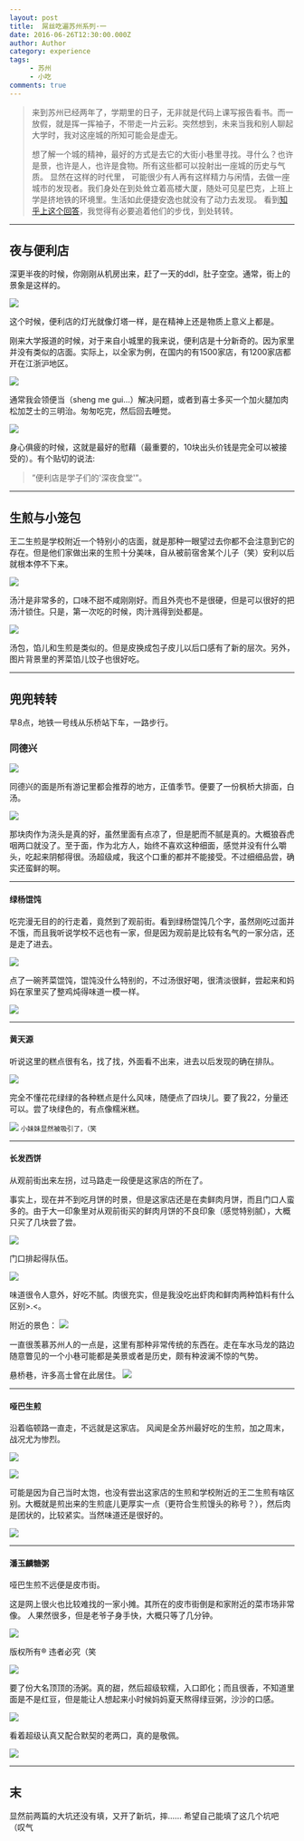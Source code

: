```yaml
---
layout: post
title:  屌丝吃遍苏州系列·一
date: 2016-06-26T12:30:00.000Z
author: Author
category: experience
tags:
     - 苏州
     - 小吃
comments: true
---
```


> 来到苏州已经两年了，学期里的日子，无非就是代码上课写报告看书。而一放假，就是挥一挥袖子，不带走一片云彩。突然想到，未来当我和别人聊起大学时，我对这座城的所知可能会是虚无。
>
>想了解一个城的精神，最好的方式是去它的大街小巷里寻找。寻什么？也许是景，也许是人，也许是食物。所有这些都可以投射出一座城的历史与气质。
>显然在这样的时代里， 可能很少有人再有这样精力与闲情，去做一座城市的发现者。我们身处在到处耸立着高楼大厦，随处可见星巴克，上班上学是挤地铁的环境里。生活如此便捷安逸也就没有了动力去发现。 看到[知乎上这个回答](https://www.zhihu.com/question/26884496/answer/86408966)，我觉得有必要追着他们的步伐，到处转转。

---


## **夜与便利店**

深更半夜的时候，你刚刚从机房出来，赶了一天的ddl，肚子空空。通常，街上的景象是这样的。

![](/img/2016-06-26-foody-in-suzhou-part-one/DSC_0689.jpg)

这个时候，便利店的灯光就像灯塔一样，是在精神上还是物质上意义上都是。

刚来大学报道的时候，对于来自小城里的我来说，便利店是十分新奇的。因为家里并没有类似的店面。实际上，以全家为例，在国内的有1500家店，有1200家店都开在江浙沪地区。

![](/img/2016-06-26-foody-in-suzhou-part-one/DSC_0695.jpg)

通常我会领便当（sheng me gui...）解决问题，或者到喜士多买一个加火腿加肉松加芝士的三明治。匆匆吃完，然后回去睡觉。

![](/img/2016-06-26-foody-in-suzhou-part-one/DSC_0693.jpg)

身心俱疲的时候，这就是最好的慰藉（最重要的，10块出头价钱是完全可以被接受的）。有个贴切的说法:

>”便利店是学子们的'深夜食堂'”。

---

## **生煎与小笼包**

王二生煎是学校附近一个特别小的店面，就是那种一眼望过去你都不会注意到它的存在。但是他们家做出来的生煎十分美味，自从被前宿舍某个儿子（笑）安利以后就根本停不下来。

![](/img/2016-06-26-foody-in-suzhou-part-one/DSC_0697.jpg)

汤汁是非常多的，口味不甜不咸刚刚好。而且外壳也不是很硬，但是可以很好的把汤汁锁住。只是，第一次吃的时候，肉汁溅得到处都是。

![](/img/2016-06-26-foody-in-suzhou-part-one/DSC_0699.jpg)

汤包，馅儿和生煎是类似的。但是皮换成包子皮儿以后口感有了新的层次。另外，图片背景里的荠菜馅儿饺子也很好吃。

---

## **兜兜转转**
早8点，地铁一号线从乐桥站下车，一路步行。


### 同德兴

![](/img/2016-06-26-foody-in-suzhou-part-one/DSC_0701.jpg)

同德兴的面是所有游记里都会推荐的地方，正值季节。便要了一份枫桥大排面，白汤。


![](/img/2016-06-26-foody-in-suzhou-part-one/DSC_0700.jpg)

那块肉作为浇头是真的好，虽然里面有点凉了，但是肥而不腻是真的。大概狼吞虎咽两口就没了。至于面，作为北方人，始终不喜欢这种细面，感觉并没有什么嚼头，吃起来阴郁得很。汤超级咸，我这个口重的都并不能接受。不过细细品尝，确实还蛮鲜的啊。

---

#### 绿杨馄饨

吃完漫无目的的行走着，竟然到了观前街。看到绿杨馄饨几个字，虽然刚吃过面并不饿，而且我听说学校不远也有一家，但是因为观前是比较有名气的一家分店，还是走了进去。

![](/img/2016-06-26-foody-in-suzhou-part-one/DSC_0702.jpg)

点了一碗荠菜馄饨，馄饨没什么特别的，不过汤很好喝，很清淡很鲜，尝起来和妈妈在家里买了整鸡炖得味道一模一样。

![](/img/2016-06-26-foody-in-suzhou-part-one/DSC_0703.jpg)

---

#### 黄天源

听说这里的糕点很有名，找了找，外面看不出来，进去以后发现的确在排队。

![](/img/2016-06-26-foody-in-suzhou-part-one/DSC_0706.jpg)

完全不懂花花绿绿的各种糕点是什么风味，随便点了四块儿。要了我22，分量还可以。尝了块绿色的，有点像糯米糕。

![](/img/2016-06-26-foody-in-suzhou-part-one/DSC_0707.jpg)
<small>小妹妹显然被吸引了，（笑 </small>

---

#### 长发西饼

从观前街出来左拐，过马路走一段便是这家店的所在了。

事实上，现在并不到吃月饼的时景，但是这家店还是在卖鲜肉月饼，而且门口人蛮多的。由于大一印象里对从观前街买的鲜肉月饼的不良印象（感觉特别腻），大概只买了几块尝了尝。

![](/img/2016-06-26-foody-in-suzhou-part-one/DSC_0719.jpg)

门口排起得队伍。

![](/img/2016-06-26-foody-in-suzhou-part-one/DSC_0720.jpg)

味道很令人意外，好吃不腻。肉很充实，但是我没吃出虾肉和鲜肉两种馅料有什么区别>.<。

附近的景色：
![](/img/2016-06-26-foody-in-suzhou-part-one/DSC_0709.jpg)

一直很羡慕苏州人的一点是，这里有那种非常传统的东西在。走在车水马龙的路边随意瞥见的一个小巷可能都是美景或者是历史，颇有种波澜不惊的气势。


悬桥巷，许多高士曾在此居住。
![](/img/2016-06-26-foody-in-suzhou-part-one/DSC_0721.jpg)

---

#### 哑巴生煎

沿着临顿路一直走，不远就是这家店。
风闻是全苏州最好吃的生煎，加之周末，战况尤为惨烈。

![](/img/2016-06-26-foody-in-suzhou-part-one/DSC_0723.jpg)

![](/img/2016-06-26-foody-in-suzhou-part-one/DSC_0724.jpg)

可能是因为自己当时太饱，也没有尝出这家店的生煎和学校附近的王二生煎有啥区别。大概就是煎出来的生煎底儿更厚实一点（更符合生煎馒头的称号？），然后肉是团状的，比较紧实。当然味道还是很好的。

![](/img/2016-06-26-foody-in-suzhou-part-one/DSC_0725.jpg)


---

#### 潘玉麟糖粥

哑巴生煎不远便是皮市街。

这是网上很火也比较难找的一家小摊。其所在的皮市街倒是和家附近的菜市场非常像。
人果然很多，但是老爷子身手快，大概只等了几分钟。

![](/img/2016-06-26-foody-in-suzhou-part-one/DSC_0728.jpg)

版权所有&reg; 违者必究（笑

![](/img/2016-06-26-foody-in-suzhou-part-one/DSC_0731.jpg)

要了份大名顶顶的汤粥。真的甜，然后超级软糯，入口即化；而且很香，不知道里面是不是红豆，但是能让人想起来小时候妈妈夏天熬得绿豆粥，沙沙的口感。


![](/img/2016-06-26-foody-in-suzhou-part-one/DSC_0735.jpg)

看着超级认真又配合默契的老两口，真的是敬佩。

![](/img/2016-06-26-foody-in-suzhou-part-one/DSC_0736.jpg)


---

## **末**
显然前两篇的大坑还没有填，又开了新坑，摔......
希望自己能填了这几个坑吧（叹气
